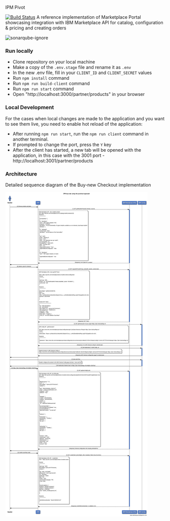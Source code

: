 IPM Pivot

[![Build Status](https://travis.ibm.com/digital-marketplace/ipm-pivot.svg?token=qPDvoFLcwC6pFpEJN2os&branch=master)](https://travis.ibm.com/digital-marketplace/ipm-pivot)
A reference implementation of Marketplace Portal showcasing integration with IBM Marketplace API for catalog, configuration & pricing and creating orders

![sonarqube-ignore](https://img.shields.io/badge/sonarqube--ignore-sonarqube%20ignore-lightgrey)

### Run locally

- Clone repository on your local machine
- Make a copy of the `.env.stage` file and rename it as `.env`
- In the new .env file, fill in your `CLIENT_ID` and `CLIENT_SECRET` values
- Run `npm install` command
- Run `npm run build-client` command
- Run `npm run start` command
- Open "http://localhost:3000/partner/products" in your browser

### Local Development

For the cases when local changes are made to the application and you want to see them live, you need to enable hot reload of the application:
- After running `npm run start`, run the `npm run client` command in another terminal.
- If prompted to change the port, press the `Y` key
- After the client has started, a new tab will be opened with the application, in this case with the 3001 port - http://localhost:3001/partner/products

### Architecture

Detailed sequence diagram of the Buy-new Checkout implementation

![alt text](./architecture/buy-new-architecture.png "Detailed Sequence diagram for Buy-new Checkout Implemenation")

